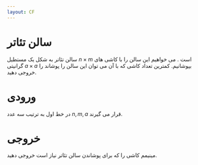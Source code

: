 ```yaml
---
layout: CF
---
```


# سالن تئاتر
سالن تئاتر به شکل یک مستطیل 
$n \times m$
است . می خواهیم این سالن را با کاشی های گرانیتی $a \times a$ بپوشانیم. کمترین تعداد کاشی که با آن می توان این سالن را پوشاند را خروجی دهید.  
# ورودی
در خط اول به ترتیب سه عدد $n,m,a$ قرار می گیرند.  
# خروجی
مینیمم کاشی را که برای پوشاندن سالن تئاتر نیاز است خروجی دهید.
